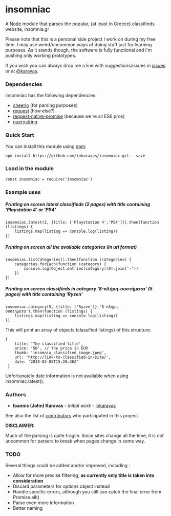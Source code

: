 # insomniac

A [Node](http://nodejs.org/) module that parses the popular, (at least in Greece) classifieds website, insomnia.gr

Please note that this is a personal side project I work on during my free time. I may use weird/uncommon ways of doing stuff just for learning purposes.
As it stands though, the software is fully functional and I'm pushing only working prototypes.

If you wish you can always drop me a line with suggestions/issues in [issues](https://github.com/iokaravas/insomniac/issues) or at [@karavas](https://twitter.com/karavas).

### Dependencies

insomniac has the following dependencies:

- [cheerio](https://www.npmjs.com/package/cheerio) (for parsing purposes)
- [request](https://www.npmjs.com/package/request) (how else?)
- [request-native-promise](https://www.npmjs.com/package/request-promise-native) (because we're all ES6 pros)
- [querystring](https://www.npmjs.com/package/querystring) 

### Quick Start

You can install this module using [npm](http://github.com/isaacs/npm):


    npm install https://github.com/iokaravas/insomniac.git --save


### Load in the module
    const insomniac = require('insomniac')

### Example uses

##### Printing on screen latest classifieds (2 pages) with title containing 'Playstation 4' or 'PS4'

    insomniac.latest(2, {title: ['Playstation 4','PS4']}).then(function (listings) {
        listings.map(listing => console.log(listing))
    })
    
##### Printing on screen all the available categories (in url format)

    insomniac.listCategories().then(function (categories) {
        categories.forEach(function (category) {
            console.log(Object.entries(category)[0].join('-'))
        })
    })
    
##### Printing on screen classifieds in category '8-πλήρη-συστήματα' (5 pages) with title containing 'Ryzen'

    insomniac.category(5, {title: ['Ryzen']},'8-πλήρη-συστήματα').then(function (listings) {
        listings.map(listing => console.log(listing))
    })
    
This will print an array of objects (classified listings) of this structure:

    { 
        title: 'The classified title',
        price: '50', // the price in EUR
        thumb: 'insomnia_classified_image.jpeg',
        url: 'http://link-to-classified-in-site/',
        date: '2019-02-05T15:20:36Z'
     }

Unfortunately date information is not available when using insomniac.latest().

### Authors

* **Ioannis (John) Karavas** - *Initial work* - [iokaravas](https://github.com/iokaravas)

See also the list of [contributors](https://github.com/insomniac/contributors) who participated in this project.

****DISCLAIMER:****

Much of the parsing is quite fragile. Since sites change all the time, it is not uncommon for parsers to break when pages change in some way.

### TODO
Several things could be added and/or improved, including :

* Allow for more precise filtering, **as currently only title is taken into consideration**
* Discard parameters for options object instead
* Handle specific errors, although you still can catch the final error from Promise.all()
* Parse even more information
* Better naming

